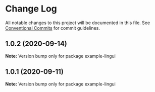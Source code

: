 # Change Log

All notable changes to this project will be documented in this file.
See [Conventional Commits](https://conventionalcommits.org) for commit guidelines.

## 1.0.2 (2020-09-14)

**Note:** Version bump only for package example-lingui

## 1.0.1 (2020-09-11)

**Note:** Version bump only for package example-lingui
